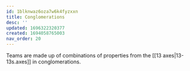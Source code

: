 ```yaml
---
id: 1blknwaz6oza7w6k4fyzxxn
title: Conglomerations
desc: ''
updated: 1696322320377
created: 1694058765003
nav_order: 20
---
```

Teams are made up of combinations of properties from the [[13 axes|13-13s.axes]] in conglomerations.
